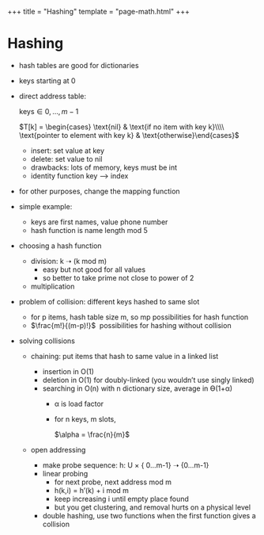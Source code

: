 +++
title = "Hashing"
template = "page-math.html"
+++

# Hashing

- hash tables are good for dictionaries
- keys starting at 0
- direct address table:

    $\text{keys} \in {0,…,m-1}$

    $T[k] = \begin{cases} \text{nil} & \text{if no item with key k}\\\\
    \text{pointer to element with key k} & \text{otherwise}\end{cases}$

    - insert: set value at key
    - delete: set value to nil
    - drawbacks: lots of memory, keys must be int
    - identity function key —> index
- for other purposes, change the mapping function
- simple example:
    - keys are first names, value phone number
    - hash function is name length mod 5
- choosing a hash function
    - division: k ➝ (k mod m)
        - easy but not good for all values
        - so better to take prime not close to power of 2
    - multiplication
- problem of collision: different keys hashed to same slot
    - for p items, hash table size m, so mp possibilities for hash function
    - $\frac{m!}{(m-p)!}$  possibilities for hashing without collision
- solving collisions
    - chaining: put items that hash to same value in a linked list
        - insertion in O(1)
        - deletion in O(1) for doubly-linked (you wouldn’t use singly linked)
        - searching in O(n) with n dictionary size, average in ϴ(1+α)
            - α is load factor
            - for n keys, m slots,

                $\alpha = \frac{n}{m}$

    - open addressing
        - make probe sequence: h: U × { 0…m-1} ➝ {0…m-1}
        - linear probing
            - for next probe, next address mod m
            - h(k,i) = h’(k) + i mod m
            - keep increasing i until empty place found
            - but you get clustering, and removal hurts on a physical level
        - double hashing, use two functions when the first function gives a collision

